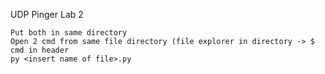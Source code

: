 UDP Pinger Lab 2 

```
Put both in same directory
Open 2 cmd from same file directory (file explorer in directory -> $ cmd in header
py <insert name of file>.py 

```
